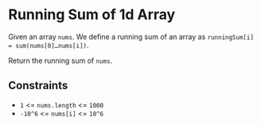 # Running Sum of 1d Array

Given an array `nums`. We define a running sum of an array as `runningSum[i] = sum(nums[0]…nums[i])`.

Return the running sum of `nums`.

## Constraints

* `1` <= `nums.length` <= `1000`
* `-10^6` <= `nums[i]` <= `10^6`
